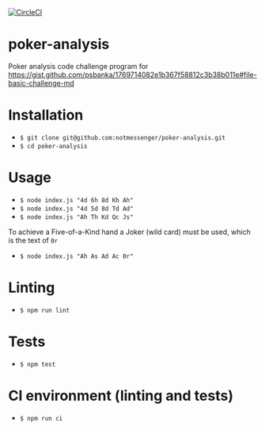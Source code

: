 [![CircleCI](https://circleci.com/gh/notmessenger/poker-analysis.svg?style=svg)](https://circleci.com/gh/notmessenger/poker-analysis)

# poker-analysis
Poker analysis code challenge program for https://gist.github.com/psbanka/1769714082e1b367f58812c3b38b011e#file-basic-challenge-md

# Installation

* `$ git clone git@github.com:notmessenger/poker-analysis.git`
* `$ cd poker-analysis`

# Usage

* `$ node index.js "4d 6h 8d Kh Ah"`
* `$ node index.js "4d 5d 8d Td Ad"`
* `$ node index.js "Ah Th Kd Qc Js"`

To achieve a Five-of-a-Kind hand a Joker (wild card) must be used, which is the text of `0r`

* `$ node index.js "Ah As Ad Ac 0r"`


# Linting

* `$ npm run lint`


# Tests

* `$ npm test`


# CI environment (linting and tests)

* `$ npm run ci`
